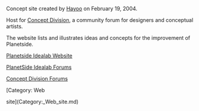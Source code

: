 Concept site created by [Hayoo](Hayoo.md) on February 19, 2004.

Host for [Concept Division](Concept_Division.md), a community forum for
designers and conceptual artists.

The website lists and illustrates ideas and concepts for the improvement of
Planetside.

[Planetside Idealab Website](http://www.planetside-idealab.com)

[PlanetSide Idealab Forums](http://comms.planetsidesyndicate.com/forumdisplay.php?f=23)

[Concept Division Forums](http://comms.planetsidesyndicate.com/forumdisplay.php?f=24)

<!--[Category: Idealab](Category:_Idealab.md)--> [Category: Web

site](Category:\_Web_site.md)
